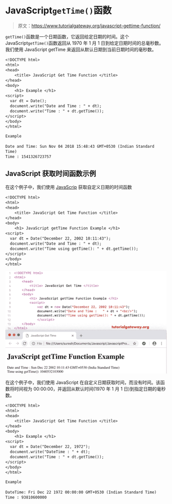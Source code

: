 # JavaScript`getTime()`函数

> 原文：<https://www.tutorialgateway.org/javascript-gettime-function/>

`getTime()`函数是一个日期函数，它返回给定日期的时间。这个 JavaScript`getTime()`函数返回从 1970 年 1 月 1 日到给定日期时间的总毫秒数。我们使用 JavaScript getTime 来返回从默认日期到当前日期时间的毫秒数。

```
<!DOCTYPE html>
<html>
<head>
    <title> JavaScript Get Time Function </title>
</head>
<body>
    <h1> Example </h1>
<script>
  var dt = Date();  
  document.write("Date and Time : " + dt);
  document.write("Time : " + dt.getTime());
</script>
</body>
</html>
```

```
Example

Date and Time: Sun Nov 04 2018 15:48:43 GMT+0530 (Indian Standard Time)
Time : 1541326723757
```

## JavaScript 获取时间函数示例

在这个例子中，我们使用 [JavaScrip](https://www.tutorialgateway.org/javascript/) 获取自定义日期的时间函数

```
<!DOCTYPE html>
<html>
<head>
    <title> JavaScript Get Time Function </title>
</head>
<body>
    <h1> JavaScript getTime Function Example </h1>
<script>
  var dt = Date("December 22, 2002 10:11:43");
  document.write("Date and Time : " + dt);
  document.write("Time using getTime(): " + dt.getTime());
</script>
</body>
</html>
```

![JavaScript getTime Function 2](img/3f5108da8bad6b00137a8be7cc323f25.png)

在这个例子中，我们使用 JavaScript 在自定义日期获取时间，而没有时间。该函数将时间视为 00:00:00，并返回从默认时间(1970 年 1 月 1 日)到指定日期的毫秒数。

```
<!DOCTYPE html>
<html>
<head>
    <title> JavaScript Get Time Function </title>
</head>
<body>
    <h1> Example </h1>
<script>
  var dt = Date("December 22, 1972");
  document.write("DateTime : " + dt);
  document.write("Time : " + dt.getTime());
</script>
</body>
</html>
```

```
Example

DateTime: Fri Dec 22 1972 00:00:00 GMT+0530 (Indian Standard Time)
Time : 93810600000
```
